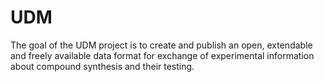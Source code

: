 # UDM

The goal of the UDM project is to create and publish an open, extendable and freely available data format for exchange of experimental information about compound synthesis and their testing.

